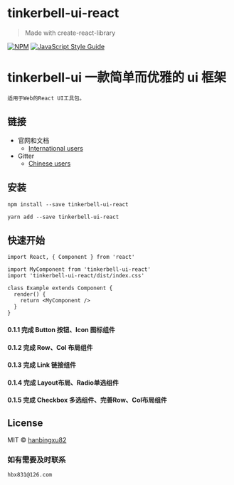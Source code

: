 <!--
 * @Author: your name
 * @Date: 2021-12-13 14:52:54
 * @LastEditTime: 2022-02-17 10:50:59
 * @LastEditors: Please set LastEditors
 * @Description: 打开koroFileHeader查看配置 进行设置: https://github.com/OBKoro1/koro1FileHeader/wiki/%E9%85%8D%E7%BD%AE
 * @FilePath: /tinkerbell-ui-react/README.md
-->
# tinkerbell-ui-react

> Made with create-react-library

[![NPM](https://img.shields.io/npm/v/tinkerbell-ui-react.svg)](https://www.npmjs.com/package/tinkerbell-ui-react) [![JavaScript Style Guide](https://img.shields.io/badge/code_style-standard-brightgreen.svg)](https://standardjs.com)

# tinkerbell-ui 一款简单而优雅的 ui 框架


```
适用于Web的React UI工具包。
```
## 链接
- 官网和文档
  - [International users](http://tinkerbell.top)
- Gitter
  - [Chinese users](https://github.com/hanbingxu82/tinkerbell-ui-react)

## 安装
```shell
npm install --save tinkerbell-ui-react

yarn add --save tinkerbell-ui-react
```

## 快速开始

```tsx
import React, { Component } from 'react'

import MyComponent from 'tinkerbell-ui-react'
import 'tinkerbell-ui-react/dist/index.css'

class Example extends Component {
  render() {
    return <MyComponent />
  }
}
```

#### 0.1.1 完成 Button 按钮、Icon 图标组件

#### 0.1.2 完成 Row、Col 布局组件

#### 0.1.3 完成 Link 链接组件

#### 0.1.4 完成 Layout布局、Radio单选组件

#### 0.1.5 完成 Checkbox 多选组件、完善Row、Col布局组件

## License

MIT © [hanbingxu82](https://github.com/hanbingxu82)



### 如有需要及时联系

```
hbx831@126.com
```